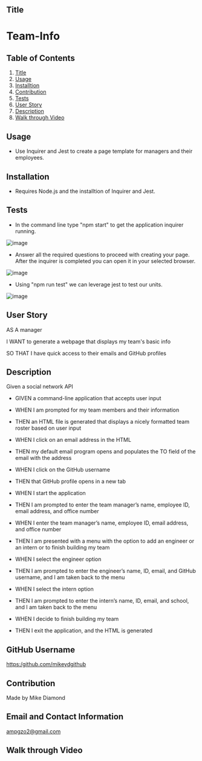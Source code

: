 ## Title

# Team-Info


  ## Table of Contents
  1. [Title](#Title)
  2. [Usage](#Usage)
  3. [Installtion](#Installtion)
  5. [Contribution](#Contribution)
  6. [Tests](#Test)
  7. [User Story](#Story)
  8. [Description](#Description)
  9. [Walk through Video](#Video)


  ## Usage

  * Use Inquirer and Jest to create a page template for managers and their employees.

  ## Installation
  
  * Requires Node.js and the installtion of Inquirer and Jest.
  
  ## Tests
  
  * In the command line type "npm start" to get the application inquirer running.
  
  ![image](https://user-images.githubusercontent.com/94988620/169304047-19874f09-01ac-4b01-9776-25c91b3ab00b.png)
  
  * Answer all the required questions to proceed with creating your page. After the inquirer is completed you can open it in your selected browser.

  ![image](https://user-images.githubusercontent.com/94988620/169304576-f7a8962c-1f14-4a23-82d3-00a0d915ea58.png)
  
  * Using "npm run test" we can leverage jest to test our units.
  
  ![image](https://user-images.githubusercontent.com/94988620/169304948-d92f6ca5-f9cc-464b-ae4d-4625c8a0ad48.png)

  ## User Story

  AS A manager
  
  I WANT to generate a webpage that displays my team's basic info
  
  SO THAT I have quick access to their emails and GitHub profiles

  ## Description

  Given a social network API
  
  * GIVEN a command-line application that accepts user input
  
  * WHEN I am prompted for my team members and their information
  * THEN an HTML file is generated that displays a nicely formatted team roster based on user input

  * WHEN I click on an email address in the HTML
  * THEN my default email program opens and populates the TO field of the email with the address

  * WHEN I click on the GitHub username
  * THEN that GitHub profile opens in a new tab

  * WHEN I start the application
  * THEN I am prompted to enter the team manager’s name, employee ID, email address, and office number

  * WHEN I enter the team manager’s name, employee ID, email address, and office number
  * THEN I am presented with a menu with the option to add an engineer or an intern or to finish building my team

  * WHEN I select the engineer option
  * THEN I am prompted to enter the engineer’s name, ID, email, and GitHub username, and I am taken back to the menu

  * WHEN I select the intern option
  * THEN I am prompted to enter the intern’s name, ID, email, and school, and I am taken back to the menu

  * WHEN I decide to finish building my team
  * THEN I exit the application, and the HTML is generated

  ## GitHub Username
    
  [https:/github.com/mikeydgithub](https:/github.com/mikeydgithub)
  
  ## Contribution

  Made by Mike Diamond
  
  ## Email and Contact Information
     
  ampgzo2@gmail.com

  ## Walk through Video
  
